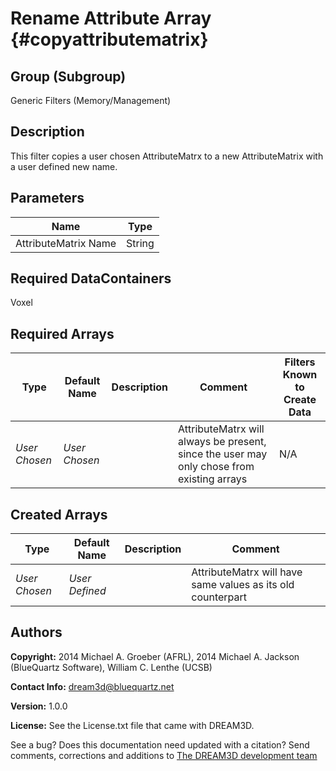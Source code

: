 Rename Attribute Array {#copyattributematrix}
==============================

## Group (Subgroup) ##
Generic Filters (Memory/Management)

## Description ##
This filter copies a user chosen AttributeMatrx to a new AttributeMatrix with a user defined new name.

## Parameters ##

| Name | Type |
|------|------|
| AttributeMatrix Name | String |

## Required DataContainers ##
Voxel

## Required Arrays ##

| Type | Default Name | Description | Comment | Filters Known to Create Data |
|------|--------------|-------------|---------|-----|
| *User Chosen* | *User Chosen* |  | AttributeMatrx will always be present, since the user may only chose from existing arrays | N/A |


## Created Arrays ##

| Type | Default Name | Description | Comment |
|------|--------------|-------------|---------|
| *User Chosen* | *User Defined* | | AttributeMatrx will have same values as its old counterpart |





## Authors ##

**Copyright:** 2014 Michael A. Groeber (AFRL), 2014 Michael A. Jackson (BlueQuartz Software), William C. Lenthe (UCSB)

**Contact Info:** dream3d@bluequartz.net

**Version:** 1.0.0

**License:**  See the License.txt file that came with DREAM3D.



See a bug? Does this documentation need updated with a citation? Send comments, corrections and additions to [The DREAM3D development team](mailto:dream3d@bluequartz.net?subject=Documentation%20Correction)

